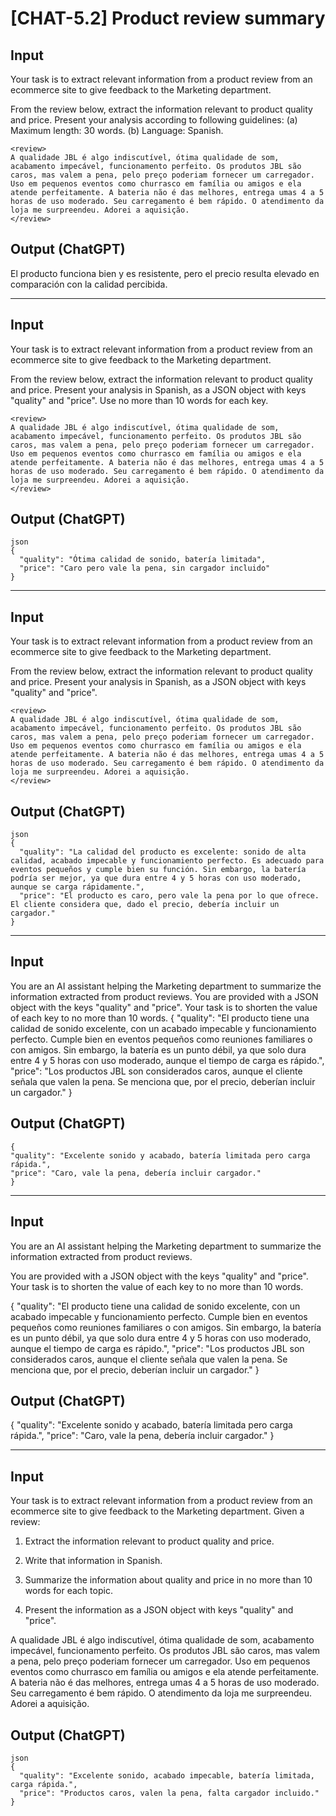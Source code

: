 # [CHAT-5.2] Product review summary

## Input

Your task is to extract relevant information from a product review from an ecommerce site to give feedback to the Marketing department.

From the review below, extract the information relevant to product quality and price. Present your analysis according to following guidelines:
(a) Maximum length: 30 words.
(b) Language: Spanish.

```
<review>
A qualidade JBL é algo indiscutível, ótima qualidade de som, acabamento impecável, funcionamento perfeito. Os produtos JBL são caros, mas valem a pena, pelo preço poderiam fornecer um carregador. Uso em pequenos eventos como churrasco em família ou amigos e ela atende perfeitamente. A bateria não é das melhores, entrega umas 4 a 5 horas de uso moderado. Seu carregamento é bem rápido. O atendimento da loja me surpreendeu. Adorei a aquisição.
</review>
```

## Output (ChatGPT)

El producto funciona bien y es resistente, pero el precio resulta elevado en comparación con la calidad percibida.

---

## Input

Your task is to extract relevant information from a product review from an ecommerce site to give feedback to the Marketing department.

From the review below, extract the information relevant to product quality and price. Present your analysis in Spanish, as a JSON object with keys "quality" and "price". Use no more than 10 words for each key.

```
<review>
A qualidade JBL é algo indiscutível, ótima qualidade de som, acabamento impecável, funcionamento perfeito. Os produtos JBL são caros, mas valem a pena, pelo preço poderiam fornecer um carregador. Uso em pequenos eventos como churrasco em família ou amigos e ela atende perfeitamente. A bateria não é das melhores, entrega umas 4 a 5 horas de uso moderado. Seu carregamento é bem rápido. O atendimento da loja me surpreendeu. Adorei a aquisição.
</review>
```

## Output (ChatGPT)

```
json
{
  "quality": "Ótima calidad de sonido, batería limitada",
  "price": "Caro pero vale la pena, sin cargador incluido"
}
```
---

## Input

Your task is to extract relevant information from a product review from an ecommerce site to give feedback to the Marketing department.

From the review below, extract the information relevant to product quality and price. Present your analysis in Spanish, as a JSON object with keys "quality" and "price". 

```
<review>
A qualidade JBL é algo indiscutível, ótima qualidade de som, acabamento impecável, funcionamento perfeito. Os produtos JBL são caros, mas valem a pena, pelo preço poderiam fornecer um carregador. Uso em pequenos eventos como churrasco em família ou amigos e ela atende perfeitamente. A bateria não é das melhores, entrega umas 4 a 5 horas de uso moderado. Seu carregamento é bem rápido. O atendimento da loja me surpreendeu. Adorei a aquisição.
</review>
```

## Output (ChatGPT)

```
json
{
  "quality": "La calidad del producto es excelente: sonido de alta calidad, acabado impecable y funcionamiento perfecto. Es adecuado para eventos pequeños y cumple bien su función. Sin embargo, la batería podría ser mejor, ya que dura entre 4 y 5 horas con uso moderado, aunque se carga rápidamente.",
  "price": "El producto es caro, pero vale la pena por lo que ofrece. El cliente considera que, dado el precio, debería incluir un cargador."
}
```
---

## Input

You are an AI assistant helping the Marketing department to summarize the information extracted from product reviews.
You are provided with a JSON object with the keys "quality" and "price". Your task is to shorten the value of each key to no more than 10 words.
{
  "quality": "El producto tiene una calidad de sonido excelente, con un acabado impecable y funcionamiento perfecto. Cumple bien en eventos pequeños como reuniones familiares o con amigos. Sin embargo, la batería es un punto débil, ya que solo dura entre 4 y 5 horas con uso moderado, aunque el tiempo de carga es rápido.",
  "price": "Los productos JBL son considerados caros, aunque el cliente señala que valen la pena. Se menciona que, por el precio, deberían incluir un cargador."
}

## Output (ChatGPT)

```
{
"quality": "Excelente sonido y acabado, batería limitada pero carga rápida.",
"price": "Caro, vale la pena, debería incluir cargador."
}
```
---

## Input

You are an AI assistant helping the Marketing department to summarize the information extracted from product reviews.

You are provided with a JSON object with the keys "quality" and "price". Your task is to shorten the value of each key to no more than 10 words.

{
  "quality": "El producto tiene una calidad de sonido excelente, con un acabado impecable y funcionamiento perfecto. Cumple bien en eventos pequeños como reuniones familiares o con amigos. Sin embargo, la batería es un punto débil, ya que solo dura entre 4 y 5 horas con uso moderado, aunque el tiempo de carga es rápido.",
  "price": "Los productos JBL son considerados caros, aunque el cliente señala que valen la pena. Se menciona que, por el precio, deberían incluir un cargador."
}

## Output (ChatGPT)

{
"quality": "Excelente sonido y acabado, batería limitada pero carga rápida.",
"price": "Caro, vale la pena, debería incluir cargador."
}

---

## Input

Your task is to extract relevant information from a product review from an ecommerce site to give feedback to the Marketing department.
Given a review:

1. Extract the information relevant to product quality and price. 

2. Write that information in Spanish.

3. Summarize the information about quality and price in no more than 10 words for each topic.

4. Present the information as a JSON object with keys "quality" and "price". 

<review>
A qualidade JBL é algo indiscutível, ótima qualidade de som, acabamento impecável, funcionamento perfeito. Os produtos JBL são caros, mas valem a pena, pelo preço poderiam fornecer um carregador. Uso em pequenos eventos como churrasco em família ou amigos e ela atende perfeitamente. A bateria não é das melhores, entrega umas 4 a 5 horas de uso moderado. Seu carregamento é bem rápido. O atendimento da loja me surpreendeu. Adorei a aquisição.
</review>

## Output (ChatGPT)

```
json
{
  "quality": "Excelente sonido, acabado impecable, batería limitada, carga rápida.",
  "price": "Productos caros, valen la pena, falta cargador incluido."
}
```
